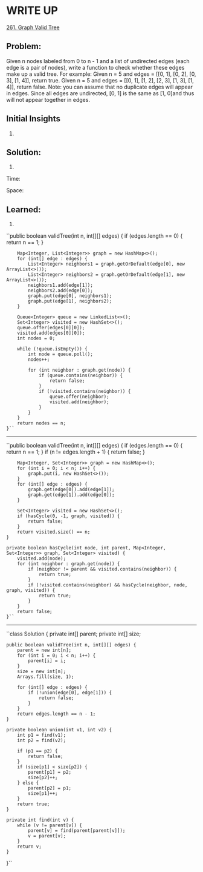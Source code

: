#  WRITE UP
[261. Graph Valid Tree](https://zhuhan0.blogspot.com/2017/07/leetcode-261-graph-valid-tree.html)<br/>

## Problem: 
Given n nodes labeled from 0 to n - 1 and a list of undirected edges (each edge is a pair of nodes), write a function to check whether these edges make up a valid tree.
For example:
Given n = 5 and edges = [[0, 1], [0, 2], [0, 3], [1, 4]], return true.
Given n = 5 and edges = [[0, 1], [1, 2], [2, 3], [1, 3], [1, 4]], return false.
Note: you can assume that no duplicate edges will appear in edges. Since all edges are undirected, [0, 1] is the same as [1, 0]and thus will not appear together in edges.

## Initial Insights
1. 

## Solution:
1. 

Time:

Space:


## Learned:
1. 
``public boolean validTree(int n, int[][] edges) {
        if (edges.length == 0) {
            return n == 1;
        }
        
        Map<Integer, List<Integer>> graph = new HashMap<>();
        for (int[] edge : edges) {
            List<Integer> neighbors1 = graph.getOrDefault(edge[0], new ArrayList<>());
            List<Integer> neighbors2 = graph.getOrDefault(edge[1], new ArrayList<>());
            neighbors1.add(edge[1]);
            neighbors2.add(edge[0]);
            graph.put(edge[0], neighbors1);
            graph.put(edge[1], neighbors2);
        }
        
        Queue<Integer> queue = new LinkedList<>();
        Set<Integer> visited = new HashSet<>();
        queue.offer(edges[0][0]);
        visited.add(edges[0][0]);
        int nodes = 0;
        
        while (!queue.isEmpty()) {
            int node = queue.poll();
            nodes++;
            
            for (int neighbor : graph.get(node)) {
                if (queue.contains(neighbor)) {
                    return false;
                }
                if (!visited.contains(neighbor)) {
                    queue.offer(neighbor);
                    visited.add(neighbor);
                }
            }
        }
        return nodes == n;
    }``

---

``public boolean validTree(int n, int[][] edges) {
        if (edges.length == 0) {
            return n == 1;
        }
        if (n != edges.length + 1) {
            return false;
        }
        
        Map<Integer, Set<Integer>> graph = new HashMap<>();
        for (int i = 0; i < n; i++) {
            graph.put(i, new HashSet<>());
        }
        for (int[] edge : edges) {
            graph.get(edge[0]).add(edge[1]);
            graph.get(edge[1]).add(edge[0]);
        }
        
        Set<Integer> visited = new HashSet<>();
        if (hasCycle(0, -1, graph, visited)) {
            return false;
        }
        return visited.size() == n;
    }
    
    private boolean hasCycle(int node, int parent, Map<Integer, Set<Integer>> graph, Set<Integer> visited) {
        visited.add(node);
        for (int neighbor : graph.get(node)) {
            if (neighbor != parent && visited.contains(neighbor)) {
                return true;
            }
            if (!visited.contains(neighbor) && hasCycle(neighbor, node, graph, visited)) {
                return true;
            }
        }
        return false;
    }``

---

``class Solution {
    private int[] parent;
    private int[] size;
    
    public boolean validTree(int n, int[][] edges) {
        parent = new int[n];
        for (int i = 0; i < n; i++) {
            parent[i] = i;
        }
        size = new int[n];
        Arrays.fill(size, 1);
        
        for (int[] edge : edges) {
            if (!union(edge[0], edge[1])) {
                return false;
            }
        }
        return edges.length == n - 1;
    }
    
    private boolean union(int v1, int v2) {
        int p1 = find(v1);
        int p2 = find(v2);
        
        if (p1 == p2) {
            return false;
        }
        if (size[p1] < size[p2]) {
            parent[p1] = p2;
            size[p2]++;
        } else {
            parent[p2] = p1;
            size[p1]++;
        }
        return true;
    }
    
    private int find(int v) {
        while (v != parent[v]) {
            parent[v] = find(parent[parent[v]]);
            v = parent[v];
        }
        return v;
    }
}``